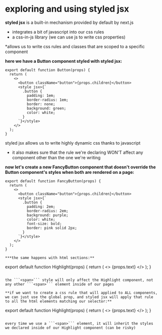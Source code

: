 # exploring and using styled jsx
**styled jsx** is a built-in mechanism provided by default by next.js
- integrates a bit of javascript into our css rules
- a css-in-js library (we can use js to write css properties)

*allows us to write css rules and classes that are scoped to a specific component

**here we have a Button component styled with styled jsx:**

```
export default function Button(props) {
  return (
    <>
      <button className="button">{props.children}</button>
      <style jsx>{`
        .button {
          padding: 1em;
          border-radius: 1em;
          border: none;
          background: green;
          color: white;
        }
      `}</style>
    </>
  );
}
```

styled jsx allows us to write highly dynamic css thanks to javascript 
- it also makes sure that the rule we're declaring WON'T affect any component other than the one we're writing

**now let's create a new FancyButton component that doesn't override the Button component's styles when both are rendered on a page:**

```
export default function FancyButton(props) {
  return (
    <>
      <button className="button">{props.children}</button>
      <style jsx>{`
        .button {
          padding: 2em;
          border-radius: 2em;
          background: purple;
          color: white;
          font-size: bold;
          border: pink solid 2px;
        }
      `}</style>
    </>
  );
}

***the same happens with html sections:**

```
export default function Highlight(props) {
  return (
    <>
      <span>{props.text}</span>
      <style jsx>{`
        span {
          background: yellow;
          font-weight: bold;
        }
      `}</style>
    </>
  );
}
```

the ```<span>``` style will only affect the Highlight component, not any other ```<span>``` element inside of our pages

**if we want to create a css rule that will applied to ALL components, we can just use the global prop, and styled jsx will apply that rule to all the html elements matching our selector:**

```
export default function Highlight(props) {
  return (
    <>
      <span>{props.text}</span>
      <style jsx global>{`
        span {
          background: yellow;
          font-weight: bold;
        }
      `}</style>
    </>
  );
}
```

every time we use a ```<span>``` element, it will inherit the styles we declared inside of our Highlight component (can be risky)